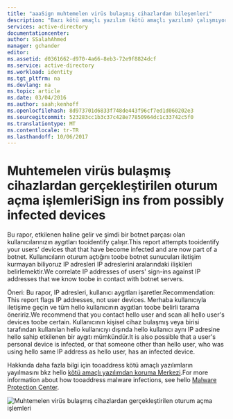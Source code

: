 ```yaml
---
title: "aaaSign muhtemelen virüs bulaşmış cihazlardan bileşenleri"
description: "Bazı kötü amaçlı yazılım (kötü amaçlı yazılım) çalışmıyor olabilir aygıtlardan yürütülen deneme işareti içeren bir rapor."
services: active-directory
documentationcenter: 
author: SSalahAhmed
manager: gchander
editor: 
ms.assetid: d0361662-d970-4a66-8eb3-72e9f8824dcf
ms.service: active-directory
ms.workload: identity
ms.tgt_pltfrm: na
ms.devlang: na
ms.topic: article
ms.date: 03/04/2016
ms.author: saah;kenhoff
ms.openlocfilehash: 8d973701d6833f748de443f96cf7ed1d060202e3
ms.sourcegitcommit: 523283cc1b3c37c428e77850964dc1c33742c5f0
ms.translationtype: MT
ms.contentlocale: tr-TR
ms.lasthandoff: 10/06/2017
---
```

# <a name="sign-ins-from-possibly-infected-devices"></a><span data-ttu-id="d9bf5-103">Muhtemelen virüs bulaşmış cihazlardan gerçekleştirilen oturum açma işlemleri</span><span class="sxs-lookup"><span data-stu-id="d9bf5-103">Sign ins from possibly infected devices</span></span>
<span data-ttu-id="d9bf5-104">Bu rapor, etkilenen haline gelir ve şimdi bir botnet parçası olan kullanıcılarınızın aygıtları tooidentify çalışır.</span><span class="sxs-lookup"><span data-stu-id="d9bf5-104">This report attempts tooidentify your users' devices that that have become infected and are now part of a botnet.</span></span> <span data-ttu-id="d9bf5-105">Kullanıcıların oturum açtığını toobe botnet sunucuları iletişim kurmayan biliyoruz IP adresleri IP adreslerini aralarındaki ilişkileri belirlemektir.</span><span class="sxs-lookup"><span data-stu-id="d9bf5-105">We correlate IP addresses of users' sign-ins against IP addresses that we know toobe in contact with botnet servers.</span></span>

<span data-ttu-id="d9bf5-106">Öneri: Bu rapor, IP adresleri, kullanıcı aygıtları işaretler.</span><span class="sxs-lookup"><span data-stu-id="d9bf5-106">Recommendation: This report flags IP addresses, not user devices.</span></span> <span data-ttu-id="d9bf5-107">Merhaba kullanıcıyla iletişime geçin ve tüm hello kullanıcının aygıtları toobe belirli tarama öneririz.</span><span class="sxs-lookup"><span data-stu-id="d9bf5-107">We recommend that you contact hello user and scan all hello user's devices toobe certain.</span></span> <span data-ttu-id="d9bf5-108">Kullanıcının kişisel cihaz bulaşmış veya birisi tarafından kullanılan hello kullanıcıyı dışında hello kullanıcı aynı IP adresine hello sahip etkilenen bir aygıtı mümkündür.</span><span class="sxs-lookup"><span data-stu-id="d9bf5-108">It is also possible that a user's personal device is infected, or that someone other than hello user, who was using hello same IP address as hello user, has an infected device.</span></span>

<span data-ttu-id="d9bf5-109">Hakkında daha fazla bilgi için tooaddress kötü amaçlı yazılımların yayılmasını bkz hello [kötü amaçlı yazılımdan koruma Merkezi](http://go.microsoft.com/fwlink/?linkid=335773).</span><span class="sxs-lookup"><span data-stu-id="d9bf5-109">For more information about how tooaddress malware infections, see hello [Malware Protection Center](http://go.microsoft.com/fwlink/?linkid=335773).</span></span>

![Muhtemelen virüs bulaşmış cihazlardan gerçekleştirilen oturum açma işlemleri](./media/active-directory-reporting-sign-ins-from-possibly-infected-devices/signInsFromPossiblyInfectedDevices.PNG)

